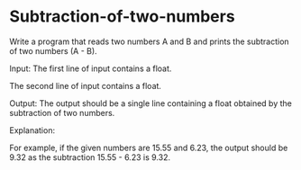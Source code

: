 # Subtraction-of-two-numbers

Write a program that reads two numbers A and B and prints the subtraction of two numbers (A - B).

Input:
The first line of input contains a float.

The second line of input contains a float.

Output:
The output should be a single line containing a float obtained by the subtraction of two numbers.

Explanation:

For example, if the given numbers are 15.55 and 6.23, the output should be 9.32 as the subtraction 15.55 - 6.23 is 9.32.
